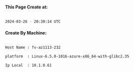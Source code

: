 
   
#### This Page Create at:

```bash

2024-03-26 - 20:30:14 UTC

```

#### Create By Machine:

```bash

Host Name : fv-az1113-232

platform  : Linux-6.5.0-1016-azure-x86_64-with-glibc2.35

Ip Local  : 10.1.0.61

```

